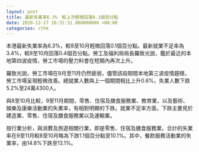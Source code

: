 ```yaml
---
layout: post
title: 最新失業率6.3%　較上次輕微回落0.1個百分點
date: 2020-12-17 16:31:31.000000000 +08:00
categories: rthk
---
```


本港最新失業率為6.3%，較8至10月輕微回落0.1個百分點。最新就業不足率為3.4%，較8至10月回落0.4個百分點。勞工及福利局局長羅致光說，鑑於最近的本地第四波疫情，勞工市場的壓力料會在短期內再次上升。

羅致光說，勞工市場在9月至11月仍然疲弱，儘管該段期間本地第三波疫情趨穩，勞工市場呈現輕微改善。總就業人數與上一個期間相比上升0.6%，失業人數下跌5.2%至24萬4300人。

與8至10月比較，9至11月期間，零售、住宿及膳食服務業、教育業，以及藝術、娛樂及康樂活動業的失業率，有相對明顯的下跌。就業不足率方面，下跌主要見於建造業、零售、住宿及膳食服務業以及運輸業。

按行業分析，與消費及旅遊相關行業，即是零售、住宿及膳食服務業，合計的失業率在9至11月較8至10月略為下跌1.1個百分點至10.1%。其中，餐飲服務活動業的失業率，由14.8%下跌至13.1%。
